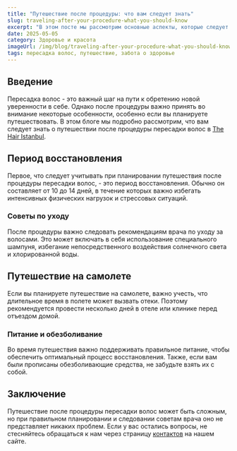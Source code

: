 ```yaml
---
title: "Путешествие после процедуры: что вам следует знать"
slug: traveling-after-your-procedure-what-you-should-know
excerpt: "В этом посте мы рассмотрим основные аспекты, которые следует учесть при планировании путешествия после процедуры пересадки волос."
date: 2025-05-05
category: Здоровье и красота
imageUrl: /img/blog/traveling-after-your-procedure-what-you-should-know.png
tags: пересадка волос, путешествие, забота о здоровье
---
```


<h2>Введение</h2>

<p>Пересадка волос - это важный шаг на пути к обретению новой уверенности в себе. Однако после процедуры важно принять во внимание некоторые особенности, особенно если вы планируете путешествовать. В этом блоге мы подробно рассмотрим, что вам следует знать о путешествии после процедуры пересадки волос в <a href="https://thehairistanbul.com">The Hair Istanbul</a>.</p>

<h2>Период восстановления</h2>

<p>Первое, что следует учитывать при планировании путешествия после процедуры пересадки волос, - это период восстановления. Обычно он составляет от 10 до 14 дней, в течение которых важно избегать интенсивных физических нагрузок и стрессовых ситуаций.</p>

<h3>Советы по уходу</h3>

<p>После процедуры важно следовать рекомендациям врача по уходу за волосами. Это может включать в себя использование специального шампуня, избегание непосредственного воздействия солнечного света и хлорированной воды.</p>

<h2>Путешествие на самолете</h2>

<p>Если вы планируете путешествие на самолете, важно учесть, что длительное время в полете может вызвать отеки. Поэтому рекомендуется провести несколько дней в отеле или клинике перед отъездом домой.</p>

<h3>Питание и обезболивание</h3>

<p>Во время путешествия важно поддерживать правильное питание, чтобы обеспечить оптимальный процесс восстановления. Также, если вам были прописаны обезболивающие средства, не забудьте взять их с собой.</p>

<h2>Заключение</h2>

<p>Путешествие после процедуры пересадки волос может быть сложным, но при правильном планировании и следовании советам врача оно не представляет никаких проблем. Если у вас остались вопросы, не стесняйтесь обращаться к нам через страницу <a href="https://thehairistanbul.com/contact">контактов</a> на нашем сайте.</p>